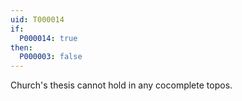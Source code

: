 ```yaml
---
uid: T000014
if:
  P000014: true
then:
  P000003: false
---
```

Church's thesis cannot hold in any cocomplete topos.

